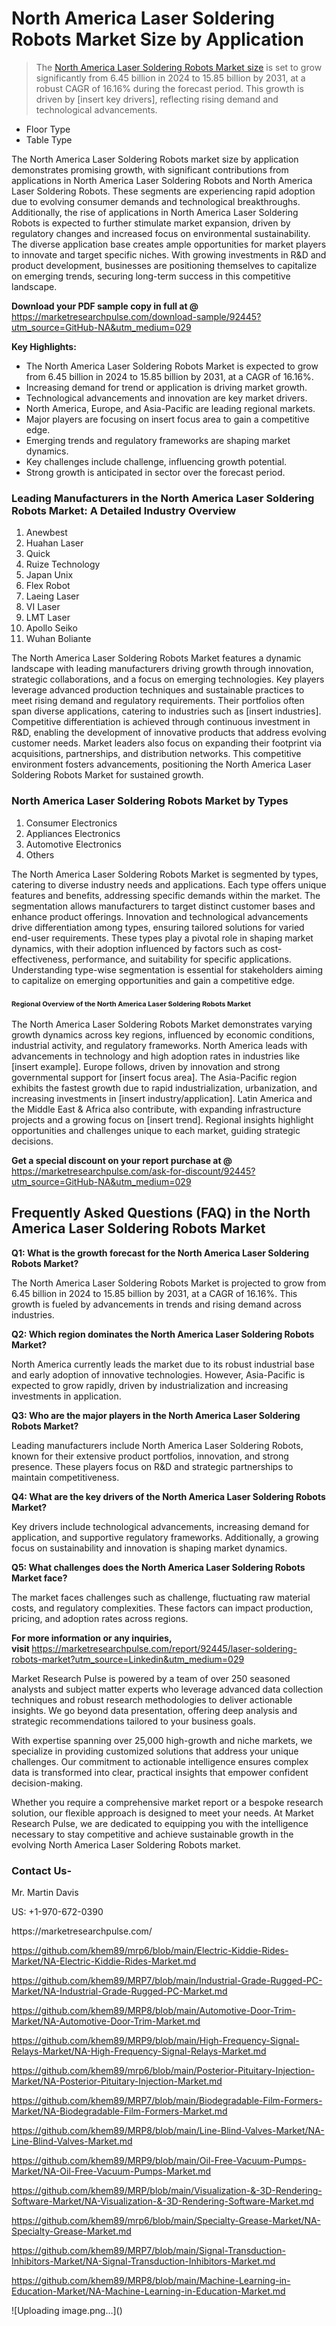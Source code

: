 <h1>North America Laser Soldering Robots Market&nbsp;Size by Application</h1><blockquote><p>The <a href="https://marketresearchpulse.com/download-sample/92445?utm_source=GitHub-NA&amp;utm_medium=029">North America Laser Soldering Robots Market size</a> is set to grow significantly from 6.45 billion in 2024 to 15.85 billion by 2031, at a robust CAGR of 16.16% during the forecast period. This growth is driven by [insert key drivers], reflecting rising demand and technological advancements.</p></blockquote><ul><li>Floor Type<li> Table Type</li></ul><p>The North America Laser Soldering Robots market size by application demonstrates promising growth, with significant contributions from applications in North America Laser Soldering Robots and North America Laser Soldering Robots. These segments are experiencing rapid adoption due to evolving consumer demands and technological breakthroughs. Additionally, the rise of applications in North America Laser Soldering Robots is expected to further stimulate market expansion, driven by regulatory changes and increased focus on environmental sustainability. The diverse application base creates ample opportunities for market players to innovate and target specific niches. With growing investments in R&D and product development, businesses are positioning themselves to capitalize on emerging trends, securing long-term success in this competitive landscape.</p><p><strong>Download your PDF sample copy in full at @ </strong><a href="https://marketresearchpulse.com/download-sample/92445?utm_source=GitHub-NA&amp;utm_medium=029">https://marketresearchpulse.com/download-sample/92445?utm_source=GitHub-NA&amp;utm_medium=029</a></p><p><strong>Key Highlights: </strong></p><ul><li>The North America Laser Soldering Robots Market is expected to grow from 6.45 billion in 2024 to 15.85 billion by 2031, at a CAGR of 16.16%.</li><li>Increasing demand for trend or application is driving market growth.</li><li>Technological advancements and innovation are key market drivers.</li><li>North America, Europe, and Asia-Pacific are leading regional markets.</li><li>Major players are focusing on insert focus area to gain a competitive edge.</li><li>Emerging trends and regulatory frameworks are shaping market dynamics.</li><li>Key challenges include challenge, influencing growth potential.</li><li>Strong growth is anticipated in sector over the forecast period.</li></ul><h3>Leading Manufacturers in the North America Laser Soldering Robots Market: A Detailed Industry Overview</h3><ol><li>Anewbest</li><li>Huahan Laser</li><li>Quick</li><li>Ruize Technology</li><li>Japan Unix</li><li>Flex Robot</li><li>Laeing Laser</li><li>VI Laser</li><li>LMT Laser</li><li>Apollo Seiko</li><li>Wuhan Boliante</li></ol><div class="flex max-w-full flex-col flex-grow"><div class="min-h-8 text-message flex w-full flex-col items-end gap-2 whitespace-normal break-words [.text-message+&amp;]:mt-5" dir="auto" data-message-author-role="assistant" data-message-id="fd8432e4-4910-450d-b182-61b7bfb0a01f" data-message-model-slug="gpt-4o"><div class="flex w-full flex-col gap-1 empty:hidden first:pt-[3px]"><div class="markdown prose w-full break-words dark:prose-invert light"><p>The North America Laser Soldering Robots Market features a dynamic landscape with leading manufacturers driving growth through innovation, strategic collaborations, and a focus on emerging technologies. Key players leverage advanced production techniques and sustainable practices to meet rising demand and regulatory requirements. Their portfolios often span diverse applications, catering to industries such as [insert industries]. Competitive differentiation is achieved through continuous investment in R&amp;D, enabling the development of innovative products that address evolving customer needs. Market leaders also focus on expanding their footprint via acquisitions, partnerships, and distribution networks. This competitive environment fosters advancements, positioning the North America Laser Soldering Robots Market for sustained growth.</p></div></div></div></div><h3>North America Laser Soldering Robots Market by Types</h3><ol><li>Consumer Electronics<li> Appliances Electronics<li> Automotive Electronics<li> Others</li></ol><div class="flex max-w-full flex-col flex-grow"><div class="min-h-8 text-message flex w-full flex-col items-end gap-2 whitespace-normal break-words [.text-message+&amp;]:mt-5" dir="auto" data-message-author-role="assistant" data-message-id="084470be-0bb7-4664-bddf-5156b4f41249" data-message-model-slug="gpt-4o-mini"><div class="flex w-full flex-col gap-1 empty:hidden first:pt-[3px]"><div class="markdown prose w-full break-words dark:prose-invert light"><p>The North America Laser Soldering Robots Market is segmented by types, catering to diverse industry needs and applications. Each type offers unique features and benefits, addressing specific demands within the market. The segmentation allows manufacturers to target distinct customer bases and enhance product offerings. Innovation and technological advancements drive differentiation among types, ensuring tailored solutions for varied end-user requirements. These types play a pivotal role in shaping market dynamics, with their adoption influenced by factors such as cost-effectiveness, performance, and suitability for specific applications. Understanding type-wise segmentation is essential for stakeholders aiming to capitalize on emerging opportunities and gain a competitive edge.</p></div></div></div></div><h3><span style="font-size: 11px;">Regional Overview of the North America Laser Soldering Robots Market</span></h3><div class="flex max-w-full flex-col flex-grow"><div class="min-h-8 text-message flex w-full flex-col items-end gap-2 whitespace-normal break-words [.text-message+&amp;]:mt-5" dir="auto" data-message-author-role="assistant" data-message-id="e9038762-ce64-4e30-91c9-9bd413514231" data-message-model-slug="gpt-4o-mini"><div class="flex w-full flex-col gap-1 empty:hidden first:pt-[3px]"><div class="markdown prose w-full break-words dark:prose-invert light"><p>The North America Laser Soldering Robots Market demonstrates varying growth dynamics across key regions, influenced by economic conditions, industrial activity, and regulatory frameworks. North America leads with advancements in technology and high adoption rates in industries like [insert example]. Europe follows, driven by innovation and strong governmental support for [insert focus area]. The Asia-Pacific region exhibits the fastest growth due to rapid industrialization, urbanization, and increasing investments in [insert industry/application]. Latin America and the Middle East &amp; Africa also contribute, with expanding infrastructure projects and a growing focus on [insert trend]. Regional insights highlight opportunities and challenges unique to each market, guiding strategic decisions.</p></div></div></div></div><p><strong>Get a special discount on your report purchase at @ </strong><a href="https://marketresearchpulse.com/ask-for-discount/92445?utm_source=GitHub-NA&amp;utm_medium=029">https://marketresearchpulse.com/ask-for-discount/92445?utm_source=GitHub-NA&amp;utm_medium=029</a></p><h2>Frequently Asked Questions (FAQ) in the North America Laser Soldering Robots Market</h2><p><strong>Q1: What is the growth forecast for the North America Laser Soldering Robots Market?</strong></p><p>The North America Laser Soldering Robots Market is projected to grow from 6.45 billion in 2024 to 15.85 billion by 2031, at a CAGR of 16.16%. This growth is fueled by advancements in trends and rising demand across industries.</p><p><strong>Q2: Which region dominates the North America Laser Soldering Robots Market?</strong></p><p>North America currently leads the market due to its robust industrial base and early adoption of innovative technologies. However, Asia-Pacific is expected to grow rapidly, driven by industrialization and increasing investments in application.</p><p><strong>Q3: Who are the major players in the North America Laser Soldering Robots Market?</strong></p><p>Leading manufacturers include North America Laser Soldering Robots, known for their extensive product portfolios, innovation, and strong presence. These players focus on R&amp;D and strategic partnerships to maintain competitiveness.</p><p><strong>Q4: What are the key drivers of the North America Laser Soldering Robots Market?</strong></p><p>Key drivers include technological advancements, increasing demand for application, and supportive regulatory frameworks. Additionally, a growing focus on sustainability and innovation is shaping market dynamics.</p><p><strong>Q5: What challenges does the North America Laser Soldering Robots Market face?</strong></p><p>The market faces challenges such as challenge, fluctuating raw material costs, and regulatory complexities. These factors can impact production, pricing, and adoption rates across regions.</p><p><strong>For more information or any inquiries, visit&nbsp;</strong><a href="https://marketresearchpulse.com/report/92445/laser-soldering-robots-market?utm_source=Linkedin&utm_medium=029">https://marketresearchpulse.com/report/92445/laser-soldering-robots-market?utm_source=Linkedin&utm_medium=029</a></p><p>Market Research Pulse is powered by a team of over 250 seasoned analysts and subject matter experts who leverage advanced data collection techniques and robust research methodologies to deliver actionable insights. We go beyond data presentation, offering deep analysis and strategic recommendations tailored to your business goals.</p><p>With expertise spanning over 25,000 high-growth and niche markets, we specialize in providing customized solutions that address your unique challenges. Our commitment to actionable intelligence ensures complex data is transformed into clear, practical insights that empower confident decision-making.</p><p>Whether you require a comprehensive market report or a bespoke research solution, our flexible approach is designed to meet your needs. At Market Research Pulse, we are dedicated to equipping you with the intelligence necessary to stay competitive and achieve sustainable growth in the evolving North America Laser Soldering Robots market.</p><h3><strong>Contact Us-</strong></h3><p>Mr. Martin Davis</p><p>US: +1-970-672-0390</p><p>https://marketresearchpulse.com/</p><p><a href="https://github.com/khem89/mrp6/blob/main/Electric-Kiddie-Rides-Market/NA-Electric-Kiddie-Rides-Market.md">https://github.com/khem89/mrp6/blob/main/Electric-Kiddie-Rides-Market/NA-Electric-Kiddie-Rides-Market.md</a></p><p><a href="https://github.com/khem89/MRP7/blob/main/Industrial-Grade-Rugged-PC-Market/NA-Industrial-Grade-Rugged-PC-Market.md">https://github.com/khem89/MRP7/blob/main/Industrial-Grade-Rugged-PC-Market/NA-Industrial-Grade-Rugged-PC-Market.md</a></p><p><a href="https://github.com/khem89/MRP8/blob/main/Automotive-Door-Trim-Market/NA-Automotive-Door-Trim-Market.md">https://github.com/khem89/MRP8/blob/main/Automotive-Door-Trim-Market/NA-Automotive-Door-Trim-Market.md</a></p><p><a href="https://github.com/khem89/MRP9/blob/main/High-Frequency-Signal-Relays-Market/NA-High-Frequency-Signal-Relays-Market.md">https://github.com/khem89/MRP9/blob/main/High-Frequency-Signal-Relays-Market/NA-High-Frequency-Signal-Relays-Market.md</a></p><p><a href="https://github.com/khem89/mrp6/blob/main/Posterior-Pituitary-Injection-Market/NA-Posterior-Pituitary-Injection-Market.md">https://github.com/khem89/mrp6/blob/main/Posterior-Pituitary-Injection-Market/NA-Posterior-Pituitary-Injection-Market.md</a></p><p><a href="https://github.com/khem89/MRP7/blob/main/Biodegradable-Film-Formers-Market/NA-Biodegradable-Film-Formers-Market.md">https://github.com/khem89/MRP7/blob/main/Biodegradable-Film-Formers-Market/NA-Biodegradable-Film-Formers-Market.md</a></p><p><a href="https://github.com/khem89/MRP8/blob/main/Line-Blind-Valves-Market/NA-Line-Blind-Valves-Market.md">https://github.com/khem89/MRP8/blob/main/Line-Blind-Valves-Market/NA-Line-Blind-Valves-Market.md</a></p><p><a href="https://github.com/khem89/MRP9/blob/main/Oil-Free-Vacuum-Pumps-Market/NA-Oil-Free-Vacuum-Pumps-Market.md">https://github.com/khem89/MRP9/blob/main/Oil-Free-Vacuum-Pumps-Market/NA-Oil-Free-Vacuum-Pumps-Market.md</a></p><p><a href="https://github.com/khem89/MRP/blob/main/Visualization-&-3D-Rendering-Software-Market/NA-Visualization-&-3D-Rendering-Software-Market.md">https://github.com/khem89/MRP/blob/main/Visualization-&-3D-Rendering-Software-Market/NA-Visualization-&-3D-Rendering-Software-Market.md</a></p><p><a href="https://github.com/khem89/mrp6/blob/main/Specialty-Grease-Market/NA-Specialty-Grease-Market.md">https://github.com/khem89/mrp6/blob/main/Specialty-Grease-Market/NA-Specialty-Grease-Market.md</a></p><p><a href="https://github.com/khem89/MRP7/blob/main/Signal-Transduction-Inhibitors-Market/NA-Signal-Transduction-Inhibitors-Market.md">https://github.com/khem89/MRP7/blob/main/Signal-Transduction-Inhibitors-Market/NA-Signal-Transduction-Inhibitors-Market.md</a></p><p><a href="https://github.com/khem89/MRP8/blob/main/Machine-Learning-in-Education-Market/NA-Machine-Learning-in-Education-Market.md">https://github.com/khem89/MRP8/blob/main/Machine-Learning-in-Education-Market/NA-Machine-Learning-in-Education-Market.md</a></p>
![Uploading image.png…]()
